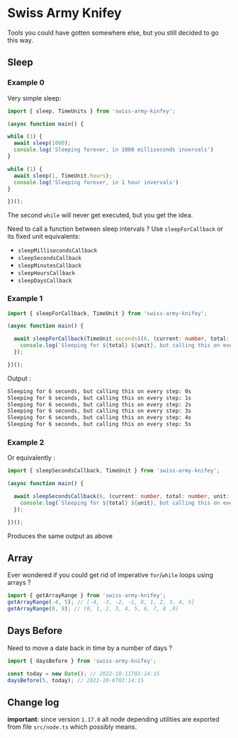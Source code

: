 # Swiss Army Knifey

Tools you could have gotten somewhere else, but you still decided to go this way.

## Sleep

### Example 0

Very simple sleep:

```ts
import { sleep, TimeUnits } from 'swiss-army-kinfey';

(async function main() {

while (1) {
  await sleep(1000);
  console.log('Sleeping forever, in 1000 milliseconds invervals')
}

while (1) {
  await sleep(1, TimeUnit.hours);
  console.log('Sleeping forever, in 1 hour invervals')
}

})();

```

The second `while` will never get executed, but you get the idea.

Need to call a function between sleep intervals ? Use `sleepForCallback` or its fixed unit equivalents:

- `sleepMillisecondsCallback`
- `sleepSecondsCallback`
- `sleepMinutesCallback`
- `sleepHoursCallback`
- `sleepDaysCallback`

### Example 1

```ts
import { sleepForCallback, TimeUnit } from 'swiss-army-knifey';

(async function main() {

  await sleepForCallback(TimeUnit.seconds)(6, (current: number, total: number, unit: TimeUnit) => {
    console.log(`Sleeping for ${total} ${unit}, but calling this on every step: ${current}${unit.substring(0,1)}`);
  });

})();
```

Output :

```txt
Sleeping for 6 seconds, but calling this on every step: 0s
Sleeping for 6 seconds, but calling this on every step: 1s
Sleeping for 6 seconds, but calling this on every step: 2s
Sleeping for 6 seconds, but calling this on every step: 3s
Sleeping for 6 seconds, but calling this on every step: 4s
Sleeping for 6 seconds, but calling this on every step: 5s
```

### Example 2

Or equivalently :

```ts
import { sleepSecondsCallback, TimeUnit } from 'swiss-army-knifey';

(async function main() {

  await sleepSecondsCallback(6, (current: number, total: number, unit: TimeUnit) => {
    console.log(`Sleeping for ${total} ${unit}, but calling this on every step: ${current}${unit.substring(0,1)}`);
  });

})();
```

Produces the same output as above

## Array

Ever wondered if you could get rid of imperative `for`/`while` loops using arrays ?

```ts
import { getArrayRange } from 'swiss-army-knifey';
getArrayRange(-4, 5); // [-4, -3, -2, -1, 0, 1, 2, 3, 4, 5]
getArrayRange(0, 9); // [0, 1, 2, 3, 4, 5, 6, 7, 8 ,9]
```

## Days Before

Need to move a date back in time by a number of days ?

```ts
import { daysBefore } from 'swiss-army-knifey';

const today = new Date(); // 2022-10-11T03:14:15
daysBefore(5, today); // 2022-10-6T03:14:15
```

## Change log

**important**: since version `1.17.0` all node depending utilities are exported from file `src/node.ts` which possibly means.
